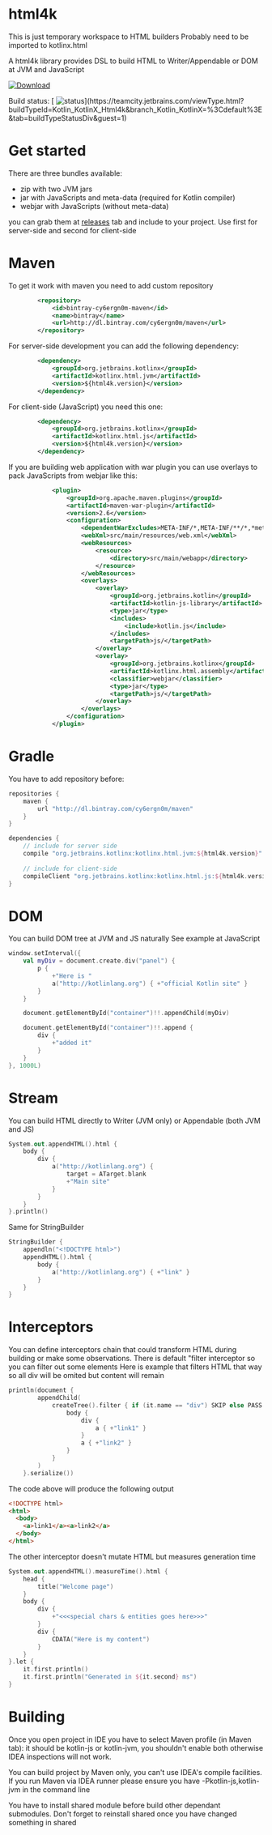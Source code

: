 # html4k
This is just temporary workspace to HTML builders
Probably need to be imported to kotlinx.html

A html4k library provides DSL to build HTML to Writer/Appendable or DOM at JVM and JavaScript

[ ![Download](https://api.bintray.com/packages/cy6ergn0m/maven/html4k/images/download.svg) ](https://bintray.com/cy6ergn0m/maven/html4k/_latestVersion)

Build status: [ ![status](http://teamcity.jetbrains.com/app/rest/builds/buildType:(id:Kotlin_KotlinX_Html4k)/statusIcon)](https://teamcity.jetbrains.com/viewType.html?buildTypeId=Kotlin_KotlinX_Html4k&branch_Kotlin_KotlinX=%3Cdefault%3E&tab=buildTypeStatusDiv&guest=1)

# Get started

There are three bundles available: 
- zip with two JVM jars
- jar with JavaScripts and meta-data (required for Kotlin compiler)
- webjar with JavaScripts (without meta-data)

you can grab them at [releases](https://github.com/cy6erGn0m/html4k/releases) tab and include to your project. Use first
for server-side and second for client-side

# Maven

To get it work with maven you need to add custom repository

```xml
		<repository>
            <id>bintray-cy6ergn0m-maven</id>
            <name>bintray</name>
            <url>http://dl.bintray.com/cy6ergn0m/maven</url>
        </repository>
```

For server-side development you can add the following dependency:

```xml
		<dependency>
            <groupId>org.jetbrains.kotlinx</groupId>
            <artifactId>kotlinx.html.jvm</artifactId>
            <version>${html4k.version}</version>
        </dependency>
```

For client-side (JavaScript) you need this one:

```xml
		<dependency>
            <groupId>org.jetbrains.kotlinx</groupId>
            <artifactId>kotlinx.html.js</artifactId>
            <version>${html4k.version}</version>
        </dependency>
```

If you are building web application with war plugin you can use overlays to pack JavaScripts from webjar like this:

```xml
			<plugin>
                <groupId>org.apache.maven.plugins</groupId>
                <artifactId>maven-war-plugin</artifactId>
                <version>2.6</version>
                <configuration>
                    <dependentWarExcludes>META-INF/*,META-INF/**/*,*meta.js,**/*class</dependentWarExcludes>
                    <webXml>src/main/resources/web.xml</webXml>
                    <webResources>
                        <resource>
                            <directory>src/main/webapp</directory>
                        </resource>
                    </webResources>
                    <overlays>
                        <overlay>
                            <groupId>org.jetbrains.kotlin</groupId>
                            <artifactId>kotlin-js-library</artifactId>
                            <type>jar</type>
                            <includes>
                                <include>kotlin.js</include>
                            </includes>
                            <targetPath>js/</targetPath>
                        </overlay>
                        <overlay>
                            <groupId>org.jetbrains.kotlinx</groupId>
                            <artifactId>kotlinx.html.assembly</artifactId>
                            <classifier>webjar</classifier>
                            <type>jar</type>
                            <targetPath>js/</targetPath>
                        </overlay>
                    </overlays>
                </configuration>
            </plugin>
```

# Gradle

You have to add repository before:
```groovy
repositories {
    maven {
        url "http://dl.bintray.com/cy6ergn0m/maven"
    }
}

dependencies {
    // include for server side
	compile "org.jetbrains.kotlinx:kotlinx.html.jvm:${html4k.version}"
	
	// include for client-side
	compileClient "org.jetbrains.kotlinx:kotlinx.html.js:${html4k.version}"
}
```

# DOM
You can build DOM tree at JVM and JS naturally
See example at JavaScript

```kotlin
window.setInterval({
    val myDiv = document.create.div("panel") {
        p { 
            +"Here is "
            a("http://kotlinlang.org") { +"official Kotlin site" } 
        }
    }

    document.getElementById("container")!!.appendChild(myDiv)

    document.getElementById("container")!!.append {
        div {
            +"added it"
        }
    }
}, 1000L)
```

# Stream
You can build HTML directly to Writer (JVM only) or Appendable (both JVM and JS)

```kotlin
System.out.appendHTML().html {
	body {
		div {
			a("http://kotlinlang.org") {
				target = ATarget.blank
				+"Main site"
			}
		}
	}
}.println()
```

Same for StringBuilder
```kotlin
StringBuilder {
    appendln("<!DOCTYPE html>")
    appendHTML().html {
        body {
            a("http://kotlinlang.org") { +"link" }
        }
    }
}
```

# Interceptors
You can define interceptors chain that could transform HTML during building or make some observations.
There is default "filter interceptor so you can filter out some elements
Here is example that filters HTML that way so all div will be omited but content will remain

```kotlin
println(document {
		appendChild(
			createTree().filter { if (it.name == "div") SKIP else PASS  }.html {
				body {
					div {
						a { +"link1" }
					}
					a { +"link2" }
				}
			}
		)
	}.serialize())
```

The code above will produce the following output

```html
<!DOCTYPE html>
<html>
  <body>
    <a>link1</a><a>link2</a>
  </body>
</html>
```
The other interceptor doesn't mutate HTML but measures generation time

```kotlin
System.out.appendHTML().measureTime().html {
	head {
		title("Welcome page")
	}
	body {
		div {
			+"<<<special chars & entities goes here>>>"
		}
		div {
			CDATA("Here is my content")
		}
	}
}.let {
	it.first.println()
	it.first.println("Generated in ${it.second} ms")
}
```

# Building

Once you open project in IDE you have to select Maven profile (in Maven tab): it should be kotlin-js or kotlin-jvm, you shouldn't enable both otherwise IDEA inspections will not work.

You can build project by Maven only, you can't use IDEA's compile facilities. If you run Maven via IDEA runner please ensure you have -Pkotlin-js,kotlin-jvm in the command line

You have to install shared module before build other dependant submodules. Don't forget to reinstall shared once you have changed something in shared
